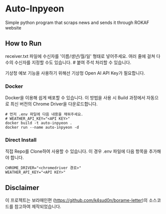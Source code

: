 # Auto-Inpyeon
Simple python program that scraps news and sends it through ROKAF website

## How to Run
receiver.txt 파일에 수신자를 '이름/생년/월/일' 형태로 넣어주세요. 여러 줄에 걸쳐 다수의 수신자를 지정할 수도 있습니다. # 붙여 주석 처리할 수 있습니다.

기상청 예보 기능을 사용하기 위해선 기상청 Open AI API Key가 필요합니다.
### Docker
Docker을 이용해 쉽게 배포할 수 있습니다. 이 방법을 사용 시 Build 과정에서 자동으로 최신 버전의 Chrome Driver을 다운로드합니다.


```shell
# 먼저 .env 파일에 다음 내용을 채워주세요.
# WEATHER_API_KEY="<API KEY>"
docker build -t auto-inpyeon .
docker run --name auto-inpyeon -d
```

### Direct Install
직접 Repo를 Clone하여 사용할 수 있습니다. 이 경우 .env 파일에 다음 항목을 추가해야 합니다.
```text
CHROME_DRIVER="<chromedriver 경로>"
WEATHER_API_KEY="<API KEY>"
```

## Disclaimer
이 프로젝트는 보라매인편 (https://github.com/k4sud0n/borame-letter)의 소스코드를 참고하여 제작되었습니다.
